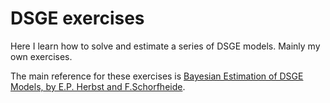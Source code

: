 # DSGE exercises
Here I learn how to solve and estimate a series of DSGE models. Mainly my own exercises.

The main reference for these exercises is [Bayesian Estimation of DSGE Models, by E.P. Herbst and F.Schorfheide](http://press.princeton.edu/titles/10612.html).

